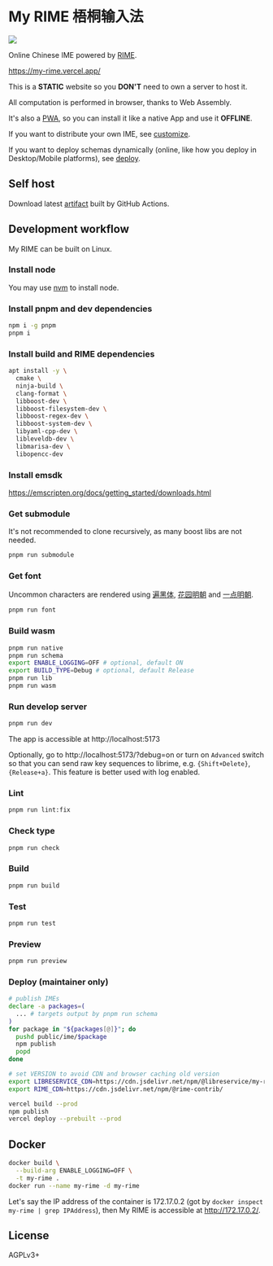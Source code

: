 # My RIME 梧桐输入法
![](https://img.shields.io/github/license/LibreService/my_rime)

Online Chinese IME powered by [RIME](https://github.com/rime/librime).

https://my-rime.vercel.app/


This is a **STATIC** website so you **DON'T** need to own a server to host it.

All computation is performed in browser, thanks to Web Assembly.

It's also a [PWA](https://web.dev/progressive-web-apps/), so you can install it like a native App and use it **OFFLINE**.

If you want to distribute your own IME, see [customize](doc/customize.md).

If you want to deploy schemas dynamically (online, like how you deploy in Desktop/Mobile platforms), see [deploy](doc/deploy.md).
## Self host
Download latest [artifact](https://github.com/LibreService/my_rime/releases/download/latest/my-rime-dist.zip) built by GitHub Actions.

## Development workflow
My RIME can be built on Linux.

### Install node
You may use [nvm](https://github.com/nvm-sh/nvm) to install node.
### Install pnpm and dev dependencies
```sh
npm i -g pnpm
pnpm i
```
### Install build and RIME dependencies
```sh
apt install -y \
  cmake \
  ninja-build \
  clang-format \
  libboost-dev \
  libboost-filesystem-dev \
  libboost-regex-dev \
  libboost-system-dev \
  libyaml-cpp-dev \
  libleveldb-dev \
  libmarisa-dev \
  libopencc-dev
```
### Install emsdk
https://emscripten.org/docs/getting_started/downloads.html
### Get submodule
It's not recommended to clone recursively, as many boost libs are not needed.
```sh
pnpm run submodule
```
### Get font
Uncommon characters are rendered using
[遍黑体](https://github.com/Fitzgerald-Porthmouth-Koenigsegg/Plangothic-Project),
[花园明朝](https://github.com/max32002/max-hana)
and
[一点明朝](https://github.com/ichitenfont/I.Ming).
```sh
pnpm run font
```
### Build wasm
```sh
pnpm run native
pnpm run schema
export ENABLE_LOGGING=OFF # optional, default ON
export BUILD_TYPE=Debug # optional, default Release
pnpm run lib
pnpm run wasm
```
### Run develop server
```sh
pnpm run dev
```
The app is accessible at http://localhost:5173

Optionally, go to http://localhost:5173/?debug=on or turn on `Advanced` switch so that you can send raw key sequences to librime,
e.g. `{Shift+Delete}`, `{Release+a}`.
This feature is better used with log enabled.
### Lint
```sh
pnpm run lint:fix
```
### Check type
```sh
pnpm run check
```
### Build
```sh
pnpm run build
```
### Test
```sh
pnpm run test
```
### Preview
```sh
pnpm run preview
```
### Deploy (maintainer only)
```sh
# publish IMEs
declare -a packages=(
  ... # targets output by pnpm run schema
)
for package in "${packages[@]}"; do
  pushd public/ime/$package
  npm publish
  popd
done

# set VERSION to avoid CDN and browser caching old version
export LIBRESERVICE_CDN=https://cdn.jsdelivr.net/npm/@libreservice/my-rime@VERSION/dist/
export RIME_CDN=https://cdn.jsdelivr.net/npm/@rime-contrib/

vercel build --prod
npm publish
vercel deploy --prebuilt --prod
```

## Docker
```sh
docker build \
  --build-arg ENABLE_LOGGING=OFF \
  -t my-rime .
docker run --name my-rime -d my-rime
```
Let's say the IP address of the container is 172.17.0.2 (got by `docker inspect my-rime | grep IPAddress`), then My RIME is accessible at http://172.17.0.2/.

## License
AGPLv3+
